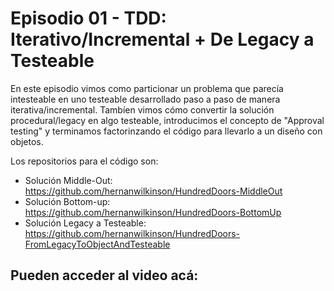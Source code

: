 # Episodio 01 - TDD: Iterativo/Incremental + De Legacy a Testeable

En este episodio vimos como particionar un problema que parecía intesteable en uno testeable desarrollado paso a paso de manera iterativa/incremental.
Tambíen vimos cómo convertir la solución procedural/legacy en algo testeable, introducimos el concepto de "Approval testing" y terminamos factorinzando el código para llevarlo a un diseño con objetos.

Los repositorios para el código son:
- Solución Middle-Out: https://github.com/hernanwilkinson/HundredDoors-MiddleOut
- Solución Bottom-up: https://github.com/hernanwilkinson/HundredDoors-BottomUp
- Solución Legacy a Testeable: https://github.com/hernanwilkinson/HundredDoors-FromLegacyToObjectAndTesteable

Pueden acceder al video acá: 
----
